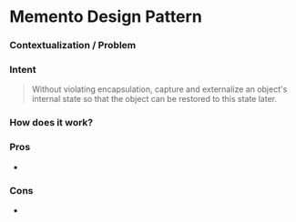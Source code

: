 # Memento Design Pattern

### Contextualization / Problem



### Intent

> Without violating encapsulation, capture and externalize an object's internal state so that the object can be restored to this state later.

### How does it work?



### Pros

- 

### Cons

- 
